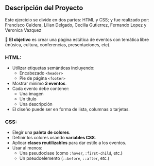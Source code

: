 ## Descripción del Proyecto

Este ejercicio se divide en dos partes: HTML y CSS; y fue realizado por:
Francisco Caldera, Lilian Delgado, Cecilia Gutierrez, Fernando Lopez y Veronica Vazquez

🎯 **El objetivo** es crear una página estática de eventos con temática libre (música, cultura, conferencias, presentaciones, etc).

### HTML:

- Utilizar etiquetas semánticas incluyendo:
  - Encabezado `<header>`
  - Pie de página `<footer>`
- Mostrar mínimo **3 eventos**.
- Cada evento debe contener:
  - Una imagen
  - Un título
  - Una descripción
- El diseño puede ser en forma de lista, columnas o tarjetas.

### CSS:


- Elegir una **paleta de colores**.
- Definir los colores usando **variables CSS**.
- Aplicar **clases reutilizables** para dar estilo a los eventos.
- Usar al menos:
  - Una pseudoclase (como `:hover`, `:first-child`, etc.)
  - Un pseudoelemento (`::before`, `::after`, etc.)
